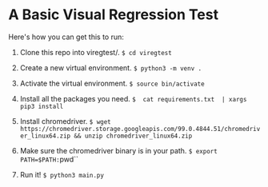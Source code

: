 # A Basic Visual Regression Test

Here's how you can get this to run:

1. Clone this repo into viregtest/.
`$ cd viregtest`

2. Create a new virtual environment.
`$ python3 -m venv .`

3. Activate the virtual environment.
`$ source bin/activate`

4. Install all the packages you need.
`$  cat requirements.txt  | xargs pip3 install`

5. Install chromedriver.
`$ wget https://chromedriver.storage.googleapis.com/99.0.4844.51/chromedriver_linux64.zip && unzip chromedriver_linux64.zip`

6. Make sure the chromedriver binary is in your path.
`$ export PATH=$PATH:`pwd``

7. Run it!
`$ python3 main.py`

